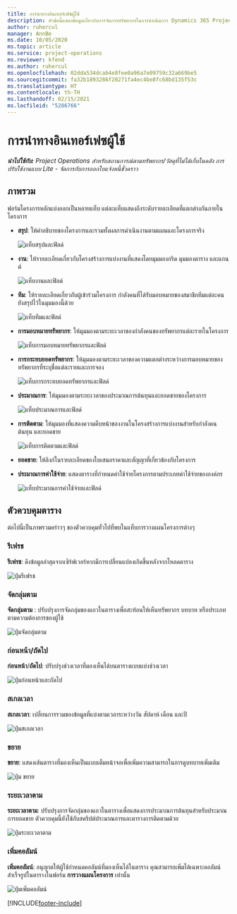 ```yaml
---
title: การนำทางอินเทอร์เฟซผู้ใช้
description: หัวข้อนี้แสดงข้อมูลเกี่ยวกับการจัดการทรัพยากรในการดำเนินการ Dynamics 365 Project
author: ruhercul
manager: AnnBe
ms.date: 10/05/2020
ms.topic: article
ms.service: project-operations
ms.reviewer: kfend
ms.author: ruhercul
ms.openlocfilehash: 02dda534dcab4e8fee0a96a7e09759c32a669be5
ms.sourcegitcommit: fa32b1893286f20271fa4ec4be8fc68bd135f53c
ms.translationtype: HT
ms.contentlocale: th-TH
ms.lasthandoff: 02/15/2021
ms.locfileid: "5286766"
---
```

# <a name="navigating-the-user-interface"></a>การนำทางอินเทอร์เฟซผู้ใช้

_**นำไปใช้กับ:** Project Operations สำหรับสถานการณ์ตามทรัพยากร/วัสดุที่ไม่ได้เก็บในคลัง การปรับใช้งานแบบ Lite - จัดการกับการออกใบแจ้งหนี้ชั่วคราว_

## <a name="overview"></a>ภาพรวม

ฟอร์มโครงการหลักแบ่งออกเป็นหลายแท็บ แต่ละแท็บแสดงถึงระดับรายละเอียดที่แตกต่างกันภายในโครงการ

- **สรุป**: ให้คำอธิบายของโครงการและรวมทั้งผลการดำเนินงานตามแผนและโครงการจริง

    ![แท็บสรุปและฟิลด์](media/navigation7.png)

- **งาน**: ให้รายละเอียดเกี่ยวกับโครงสร้างการแบ่งงานที่แสดงโดยมุมมองกริด มุมมองตาราง และแกนต์

    ![แท็บงานและฟิลด์](media/navigation8.png)

- **ทีม**: ให้รายละเอียดเกี่ยวกับผู้เข้าร่วมโครงการ กำลังคนที่ได้รับมอบหมายของสมาชิกทีมแต่ละคนยังสรุปไว้ในมุมมองนี้ด้วย

    ![แท็บทีมและฟิลด์](media/navigation9.png)

- **การมอบหมายทรัพยากร**: ให้มุมมองตามระยะเวลาของกำลังคนของทรัพยากรแต่ละรายในโครงการ

    ![แท็บการมอบหมายทรัพยากรและฟิลด์](media/navigation10.png)

- **การกระทบยอดทรัพยากร**: ให้มุมมองตามระยะเวลาของความแตกต่างระหว่างการมอบหมายของทรัพยากรที่ระบุชื่อแต่ละรายและการจอง

    ![แท็บการกระทบยอดทรัพยากรและฟิลด์](media/navigation11.png)

- **ประมาณการ**: ให้มุมมองตามระยะเวลาของประมาณการต้นทุนและยอดขายของโครงการ

    ![แท็บประมาณการและฟิลด์](media/navigation12.png)

- **การติดตาม**: ให้มุมมองที่แสดงความคืบหน้าของงานในโครงสร้างการแบ่งงานสำหรับกำลังคน ต้นทุน และยอดขาย

    ![แท็บการติดตามและฟิลด์](media/navigation13.png)

- **ยอดขาย**: ให้ลิงก์ในรายละเอียดของใบเสนอราคาและสัญญาที่เกี่ยวข้องกับโครงการ

- **ประมาณการค่าใช้จ่าย**: แสดงตารางที่กำหนดค่าใช้จ่ายโครงการตามประเภทค่าใช้จ่ายขององค์กร

    ![แท็บประมาณการค่าใช้จ่ายและฟิลด์](media/navigation14.png)

## <a name="grid-controls"></a>ตัวควบคุมตาราง

ต่อไปนี้เป็นภาพรวมคร่าวๆ ของตัวควบคุมทั่วไปที่พบในแท็บการวางแผนโครงการต่างๆ

### <a name="refresh"></a>รีเฟรช

**รีเฟรช**: ดึงข้อมูลล่าสุดจากเซิร์ฟเวอร์หากมีการเปลี่ยนแปลงเกิดขึ้นหลังจากโหลดตาราง

![ปุ่มรีเฟรช](media/navigation7.png)

### <a name="group-by"></a>จัดกลุ่มตาม

**จัดกลุ่มตาม** : ปรับปรุงการจัดกลุ่มของแถวในตารางเพื่อสะท้อนให้เห็นทรัพยากร บทบาท หรือประเภทตามความต้องการของผู้ใช้

![ปุ่มจัดกลุ่มตาม](media/navigation6.png)

### <a name="previousnext"></a>ก่อนหน้า/ถัดไป

**ก่อนหน้า**/**ถัดไป**: ปรับปรุงช่วงเวลาที่มองเห็นได้บนตารางแบบแบ่งช่วงเวลา

![ปุ่มก่อนหน้าและถัดไป](media/navigation2.png)

### <a name="timescale"></a>สเกลเวลา

**สเกลเวลา**: เปลี่ยนการรวมของข้อมูลที่แบ่งตามเวลาระหว่างวัน สัปดาห์ เดือน และปี

![ปุ่มสเกลเวลา](media/navigation3.png)

### <a name="expand"></a>ขยาย

**ขยาย**: แสดงเส้นตารางที่มองเห็นเป็นแบบเต็มหน้าจอเพื่อเพิ่มความสามารถในการดูบทบาทเพิ่มเติม

![ปุ่ม ขยาย](media/navigation4.png)

### <a name="time-phase-by"></a>ระยะเวลาตาม

**ระยะเวลาตาม**: ปรับปรุงการจัดกลุ่มของแถวในตารางเพื่อแสดงการประมาณการต้นทุนสำหรับประมาณการยอดขาย ตัวควบคุมนี้ยังใช้กับสคริปต์ประมาณการและตารางการติดตามด้วย

![ปุ่มระยะเวลาตาม](media/navigation0.png)

### <a name="add-column"></a>เพิ่มคอลัมน์

**เพิ่มคอลัมน์**: อนุญาตให้ผู้ใช้กำหนดคอลัมน์ที่มองเห็นได้ในตาราง คุณสามารถเพิ่มได้เฉพาะคอลัมน์สำเร็จรูปในตารางในฟอร์ม **การวางแผนโครงการ** เท่านั้น

![ปุ่มเพิ่มคอลัมน์](media/navigation5.png)


[!INCLUDE[footer-include](../includes/footer-banner.md)]